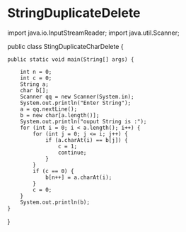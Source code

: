 # StringDuplicateDelete
import java.io.InputStreamReader;
import java.util.Scanner;

public class StingDuplicateCharDelete {

	
	public static void main(String[] args) {
		
		int n = 0;
		int c = 0;
		String a;
		char b[];
		Scanner qq = new Scanner(System.in);
		System.out.println("Enter String");
		a = qq.nextLine();
		b = new char[a.length()];
		System.out.println("ouput String is :");
		for (int i = 0; i < a.length(); i++) {
			for (int j = 0; j <= i; j++) {
				if (a.charAt(i) == b[j]) {
					c = 1;
					continue;
				}
			}
			if (c == 0) {
				b[n++] = a.charAt(i);
			}
			c = 0;
		}
		System.out.println(b);
	}
}
